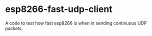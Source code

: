 # esp8266-fast-udp-client
A code to test how fast esp8266 is when in sending continuous UDP packets.
